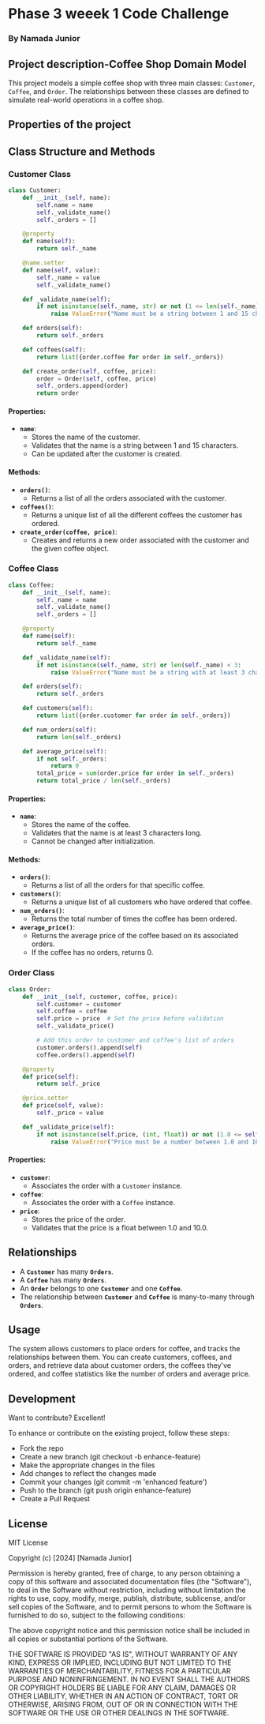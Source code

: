 # Phase 3 weeek 1 Code Challenge

### By Namada Junior

## Project description-Coffee Shop Domain Model

This project models a simple coffee shop with three main classes: `Customer`, `Coffee`, and `Order`. The relationships between these classes are defined to simulate real-world operations in a coffee shop. 

## Properties of the project

## Class Structure and Methods

### **Customer Class**

```py
class Customer:
    def __init__(self, name):
        self.name = name
        self._validate_name()
        self._orders = []

    @property
    def name(self):
        return self._name

    @name.setter
    def name(self, value):
        self._name = value
        self._validate_name()

    def _validate_name(self):
        if not isinstance(self._name, str) or not (1 <= len(self._name) <= 15):
            raise ValueError("Name must be a string between 1 and 15 characters.")

    def orders(self):
        return self._orders

    def coffees(self):
        return list({order.coffee for order in self._orders})

    def create_order(self, coffee, price):
        order = Order(self, coffee, price)
        self._orders.append(order)
        return order
```

#### Properties:
- **`name`**: 
  - Stores the name of the customer.
  - Validates that the name is a string between 1 and 15 characters.
  - Can be updated after the customer is created.

#### Methods:
- **`orders()`**: 
  - Returns a list of all the orders associated with the customer.
- **`coffees()`**: 
  - Returns a unique list of all the different coffees the customer has ordered.
- **`create_order(coffee, price)`**: 
  - Creates and returns a new order associated with the customer and the given coffee object.



### **Coffee Class**

```py
class Coffee:
    def __init__(self, name):
        self._name = name
        self._validate_name()
        self._orders = []

    @property
    def name(self):
        return self._name

    def _validate_name(self):
        if not isinstance(self._name, str) or len(self._name) < 3:
            raise ValueError("Name must be a string with at least 3 characters.")

    def orders(self):
        return self._orders

    def customers(self):
        return list({order.customer for order in self._orders})

    def num_orders(self):
        return len(self._orders)

    def average_price(self):
        if not self._orders:
            return 0
        total_price = sum(order.price for order in self._orders)
        return total_price / len(self._orders)

```

#### Properties:
- **`name`**: 
  - Stores the name of the coffee.
  - Validates that the name is at least 3 characters long.
  - Cannot be changed after initialization.

#### Methods:
- **`orders()`**: 
  - Returns a list of all the orders for that specific coffee.
- **`customers()`**: 
  - Returns a unique list of all customers who have ordered that coffee.
- **`num_orders()`**: 
  - Returns the total number of times the coffee has been ordered.
- **`average_price()`**: 
  - Returns the average price of the coffee based on its associated orders.
  - If the coffee has no orders, returns 0.

### **Order Class**

```py
class Order:
    def __init__(self, customer, coffee, price):
        self.customer = customer
        self.coffee = coffee
        self.price = price  # Set the price before validation
        self._validate_price()

        # Add this order to customer and coffee's list of orders
        customer.orders().append(self)
        coffee.orders().append(self)

    @property
    def price(self):
        return self._price

    @price.setter
    def price(self, value):
        self._price = value

    def _validate_price(self):
        if not isinstance(self.price, (int, float)) or not (1.0 <= self.price <= 10.0):
            raise ValueError("Price must be a number between 1.0 and 10.0.")
```

#### Properties:
- **`customer`**: 
  - Associates the order with a `Customer` instance.
- **`coffee`**: 
  - Associates the order with a `Coffee` instance.
- **`price`**: 
  - Stores the price of the order.
  - Validates that the price is a float between 1.0 and 10.0.

## Relationships
- A **`Customer`** has many **`Orders`**.
- A **`Coffee`** has many **`Orders`**.
- An **`Order`** belongs to one **`Customer`** and one **`Coffee`**.
- The relationship between **`Customer`** and **`Coffee`** is many-to-many through **`Orders`**.

## Usage
The system allows customers to place orders for coffee, and tracks the relationships between them. You can create customers, coffees, and orders, and retrieve data about customer orders, the coffees they've ordered, and coffee statistics like the number of orders and average price.


## Development

Want to contribute? Excellent!

To enhance or contribute on the existing project, follow these steps:

- Fork the repo
- Create a new branch (git checkout -b enhance-feature)
- Make the appropriate changes in the files
- Add changes to reflect the changes made
- Commit your changes (git commit -m 'enhanced feature')
- Push to the branch (git push origin enhance-feature)
- Create a Pull Request

## License

MIT License

Copyright (c) [2024] [Namada Junior]

Permission is hereby granted, free of charge, to any person obtaining a copy
of this software and associated documentation files (the "Software"), to deal
in the Software without restriction, including without limitation the rights
to use, copy, modify, merge, publish, distribute, sublicense, and/or sell
copies of the Software, and to permit persons to whom the Software is
furnished to do so, subject to the following conditions:

The above copyright notice and this permission notice shall be included in all
copies or substantial portions of the Software.

THE SOFTWARE IS PROVIDED "AS IS", WITHOUT WARRANTY OF ANY KIND, EXPRESS OR
IMPLIED, INCLUDING BUT NOT LIMITED TO THE WARRANTIES OF MERCHANTABILITY,
FITNESS FOR A PARTICULAR PURPOSE AND NONINFRINGEMENT. IN NO EVENT SHALL THE
AUTHORS OR COPYRIGHT HOLDERS BE LIABLE FOR ANY CLAIM, DAMAGES OR OTHER
LIABILITY, WHETHER IN AN ACTION OF CONTRACT, TORT OR OTHERWISE, ARISING FROM,
OUT OF OR IN CONNECTION WITH THE SOFTWARE OR THE USE OR OTHER DEALINGS IN THE
SOFTWARE.





